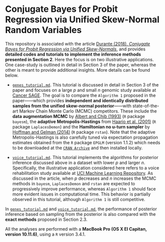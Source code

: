 # Conjugate Bayes for Probit Regression via Unified Skew-Normal Random Variables

This repository is associated with the article [Durante (2018). *Conjugate Bayes for Probit Regression via Unified Skew-Normals*](https://arxiv.org/abs/1802.09565), and provides **detailed codes and tutorials to implement the inference methods presented in Section 2**. Here the focus is on two illustrative applications. One case-study is outlined in detail in Section 3 of the paper, whereas the other is meant to provide additional insights. More details can be found below.

- [`genes_tutorial.md`](https://github.com/danieledurante/ProbitSUN/blob/master/genes_tutorial.md). This tutorial is discussed in detail in Section 3 of the paper and focuses on a large *p* and small *n* genomic study available at [Cancer SAGE](http://www.i3s.unice.fr/~pasquier/web/?Research_Activities___Dataset_Downloads___Cancer_SAGE). The goal is to compare the `Algorithm 1` proposed in the paper——which provides **independent and identically distributed samples from the unified skew-normal posterior**——with state-of-the-art Markov Chain Monte Carlo (MCMC) competitors. These include the **data augmentation MCMC** by [Albert and Chib (1993)](https://www.jstor.org/stable/2290350) (`R` package `bayesm`), the **adaptive Metropolis-Hastings** from [Haario et al. (2001)](https://projecteuclid.org/euclid.bj/1080222083) (`R` package `LaplacesDemon`) and the **Hamiltonian no u-turn sampler** by [Hoffman and Gelman (2014)](http://jmlr.org/papers/v15/hoffman14a.html) (`R` package `rstan`). Note that the adaptive Metropolis-Hastings is also carefully tuned via expectation propagation estimates obtained from the `R` package `EPGLM` (version 1.1.2) which needs to be downloaded at the [`CRAN Archive`](https://cran.r-project.org/src/contrib/Archive/EPGLM/) and then installed locally. 

- [`voice_tutorial.md`](https://github.com/danieledurante/ProbitSUN/blob/master/voice_tutorial.md). This tutorial implements the algorithms for posterior inference discussed above in a dataset with lower *p* and larger *n*. Specifically, the illustrative application considered here refers to a voice rehabilitation study available at [UCI Machine Learning Repository](https://archive.ics.uci.edu/ml/datasets/LSVT+Voice+Rehabilitation). As discussed in the article, when *p* decreases and *n* increases the MCMC methods in `bayesm`, `LaplacesDemon` and `rstan` are expected to progressively improve performance, whereas `Algorithm 1` should face more evident issues in computational time. This behavior is partially observed in this tutorial, although `Algorithm 1` is still competitive.

In [`genes_tutorial.md`](https://github.com/danieledurante/ProbitSUN/blob/master/genes_tutorial.md) and [`voice_tutorial.md`](https://github.com/danieledurante/ProbitSUN/blob/master/voice_tutorial.md), the performance of posterior inference based on sampling from the posterior is also compared with the **exact methods** proposed in Section 2.3.

All the analyses are performed with a **MacBook Pro (OS X El Capitan, version 10.11.6)**, using a `R` version 3.4.1. 
